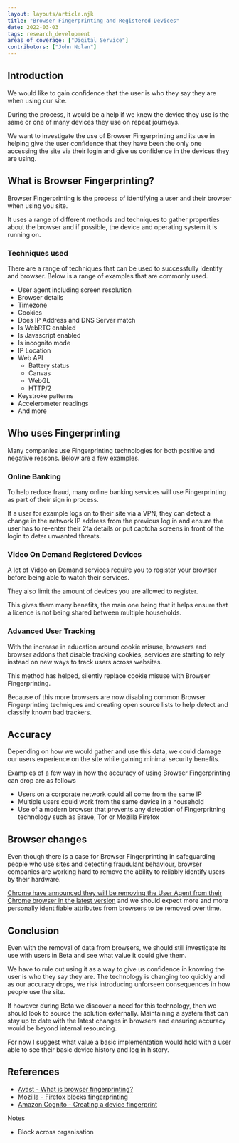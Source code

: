 ```yaml
---
layout: layouts/article.njk
title: "Browser Fingerprinting and Registered Devices"
date: 2022-03-03
tags: research_development
areas_of_coverage: ["Digital Service"]
contributors: ["John Nolan"]
---
```


## Introduction

We would like to gain confidence that the user is who they say they are when using our site.

During the process, it would be a help if we knew the device they use is the same or one of many devices they use on repeat journeys.

We want to investigate the use of Browser Fingerprinting and its use in helping give the user confidence that they have been the only one accessing the site via their login and give us confidence in the devices they are using.

## What is Browser Fingerprinting?

Browser Fingerprinting is the process of identifying a user and their browser when using you site.

It uses a range of different methods and techniques to gather properties about the browser and if possible, the device and operating system it is running on.

### Techniques used

There are a range of techniques that can be used to successfully identify and browser. Below is a range of examples that are commonly used.

* User agent including screen resolution
* Browser details
* Timezone
* Cookies
* Does IP Address and DNS Server match
* Is WebRTC enabled
* Is Javascript enabled
* Is incognito mode
* IP Location
* Web API
  * Battery status
  * Canvas
  * WebGL
  * HTTP/2
* Keystroke patterns
* Accelerometer readings
* And more

## Who uses Fingerprinting

Many companies use Fingerprinting technologies for both positive and negative reasons. Below are a few examples.

### Online Banking

To help reduce fraud, many online banking services will use Fingerprinting as part of their sign in process.

If a user for example logs on to their site via a VPN, they can detect a change in the network IP address from the previous log in and ensure the user has to re-enter their 2fa details or put captcha screens in front of the login to deter unwanted threats.

### Video On Demand Registered Devices

A lot of Video on Demand services require you to register your browser before being able to watch their services.

They also limit the amount of devices you are allowed to register.

This gives them many benefits, the main one being that it helps ensure that a licence is not being shared between multiple households.

### Advanced User Tracking

With the increase in education around cookie misuse, browsers and browser addons that disable tracking cookies, services are starting to rely instead on new ways to track users across websites.

This method has helped, silently replace cookie misuse with Browser Fingerprinting.

Because of this more browsers are now disabling common Browser Fingerprinting techniques and creating open source lists to help detect and classify known bad trackers.

## Accuracy

Depending on how we would gather and use this data, we could damage our users experience on the site while gaining minimal security benefits.

Examples of a few way in how the accuracy of using Browser Fingerprinting can drop are as follows

* Users on a corporate network could all come from the same IP
* Multiple users could work from the same device in a household
* Use of a modern browser that prevents any detection of Fingerpritning technology such as Brave, Tor or Mozilla Firefox

## Browser changes

Even though there is a case for Browser Fingerprinting in safeguarding people who use sites and detecting fraudulant behaviour, browser companies are working hard to remove the ability to reliably identify users by their hardware.

[Chrome have announced they will be removing the User Agent from their Chrome browser in the latest version](https://www.xda-developers.com/chrome-100-beta/) and we should expect more and more personally identifiable attributes from browsers to be removed over time.

## Conclusion

Even with the removal of data from browsers, we should still investigate its use with users in Beta and see what value it could give them.

We have to rule out using it as a way to give us confidence in knowing the user is who they say they are. The technology is changing too quickly and as our accuracy drops, we risk introducing unforseen consequences in how people use the site.

If however during Beta we discover a need for this technology, then we should look to source the solution externally. Maintaining a system that can stay up to date with the latest changes in browsers and ensuring accuracy would be beyond internal resourcing.

For now I suggest what value a basic implementation would hold with a user able to see their basic device history and log in history.

## References

- [Avast - What is browser fingerprinting?](https://www.avast.com/c-what-is-browser-fingerprinting)
- [Mozilla - Firefox blocks fingerprinting](https://www.mozilla.org/en-GB/firefox/features/block-fingerprinting/)
- [Amazon Cognito - Creating a device fingerprint](https://docs.aws.amazon.com/cognito/latest/developerguide/cognito-user-pool-settings-adaptive-authentication.html)



Notes
- Block across organisation

